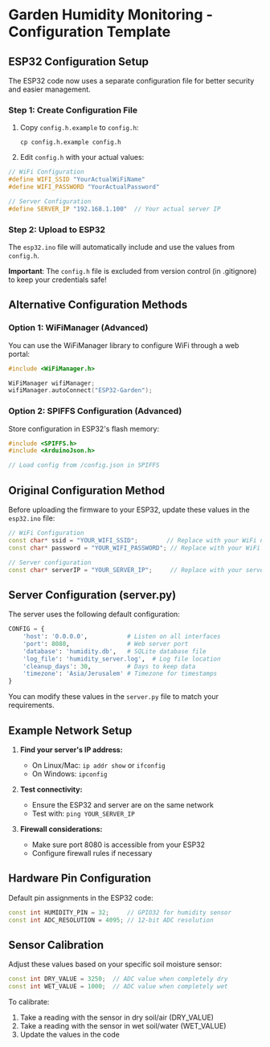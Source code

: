 # Garden Humidity Monitoring - Configuration Template

## ESP32 Configuration Setup

The ESP32 code now uses a separate configuration file for better security and easier management.

### Step 1: Create Configuration File

1. Copy `config.h.example` to `config.h`:
   ```
   cp config.h.example config.h
   ```

2. Edit `config.h` with your actual values:

```cpp
// WiFi Configuration
#define WIFI_SSID "YourActualWiFiName"
#define WIFI_PASSWORD "YourActualPassword"

// Server Configuration  
#define SERVER_IP "192.168.1.100"  // Your actual server IP
```

### Step 2: Upload to ESP32

The `esp32.ino` file will automatically include and use the values from `config.h`.

**Important**: The `config.h` file is excluded from version control (in .gitignore) to keep your credentials safe!

## Alternative Configuration Methods

### Option 1: WiFiManager (Advanced)
You can use the WiFiManager library to configure WiFi through a web portal:

```cpp
#include <WiFiManager.h>

WiFiManager wifiManager;
wifiManager.autoConnect("ESP32-Garden");
```

### Option 2: SPIFFS Configuration (Advanced)
Store configuration in ESP32's flash memory:

```cpp
#include <SPIFFS.h>
#include <ArduinoJson.h>

// Load config from /config.json in SPIFFS
```

## Original Configuration Method

Before uploading the firmware to your ESP32, update these values in the `esp32.ino` file:

```cpp
// WiFi Configuration
const char* ssid = "YOUR_WIFI_SSID";        // Replace with your WiFi network name
const char* password = "YOUR_WIFI_PASSWORD"; // Replace with your WiFi password

// Server configuration
const char* serverIP = "YOUR_SERVER_IP";     // Replace with your server's IP address
```

## Server Configuration (server.py)

The server uses the following default configuration:

```python
CONFIG = {
    'host': '0.0.0.0',           # Listen on all interfaces
    'port': 8080,                # Web server port
    'database': 'humidity.db',   # SQLite database file
    'log_file': 'humidity_server.log',  # Log file location
    'cleanup_days': 30,          # Days to keep data
    'timezone': 'Asia/Jerusalem' # Timezone for timestamps
}
```

You can modify these values in the `server.py` file to match your requirements.

## Example Network Setup

1. **Find your server's IP address:**
   - On Linux/Mac: `ip addr show` or `ifconfig`
   - On Windows: `ipconfig`

2. **Test connectivity:**
   - Ensure the ESP32 and server are on the same network
   - Test with: `ping YOUR_SERVER_IP`

3. **Firewall considerations:**
   - Make sure port 8080 is accessible from your ESP32
   - Configure firewall rules if necessary

## Hardware Pin Configuration

Default pin assignments in the ESP32 code:

```cpp
const int HUMIDITY_PIN = 32;     // GPIO32 for humidity sensor
const int ADC_RESOLUTION = 4095; // 12-bit ADC resolution
```

## Sensor Calibration

Adjust these values based on your specific soil moisture sensor:

```cpp
const int DRY_VALUE = 3250;  // ADC value when completely dry
const int WET_VALUE = 1000;  // ADC value when completely wet
```

To calibrate:
1. Take a reading with the sensor in dry soil/air (DRY_VALUE)
2. Take a reading with the sensor in wet soil/water (WET_VALUE)
3. Update the values in the code
